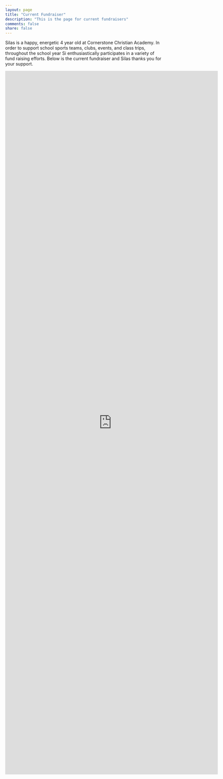 ```yaml
---
layout: page
title: "Current Fundraiser"
description: "This is the page for current fundraisers"
comments: false
share: false
---
```


Silas is a happy, energetic 4 year old at Cornerstone Christian Academy. In order to support school sports teams, clubs, events, and class trips, throughout the school year Si enthusiastically participates in a variety of fund raising efforts.
Below is the current fundraiser and Silas thanks you for your support.

<iframe src="https://docs.google.com/forms/d/14H_gIuOeG8ePVPjmfjG2KKKgyULgzpKCvuRrLUv-7n8/viewform?embedded=true" width="680" height="2250" frameborder="0" marginheight="0" marginwidth="0">Loading...</iframe>

